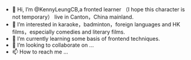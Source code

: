 - 👋 Hi, I’m @KennyLeungCB,a fronted learner （I hope this character is not temporary） live in Canton，China mainland.
- 👀 I’m interested in karaoke，badminton，foreign languages and HK films，especially comedies and literary films.
- 🌱 I’m currently learning some basis of frontend techniques.
- 💞️ I’m looking to collaborate on ...
- 📫 How to reach me ...

<!---
KennyLeungCB/KennyLeungCB is a ✨ special ✨ repository because its `README.md` (this file) appears on your GitHub profile.
You can click the Preview link to take a look at your changes.
--->
